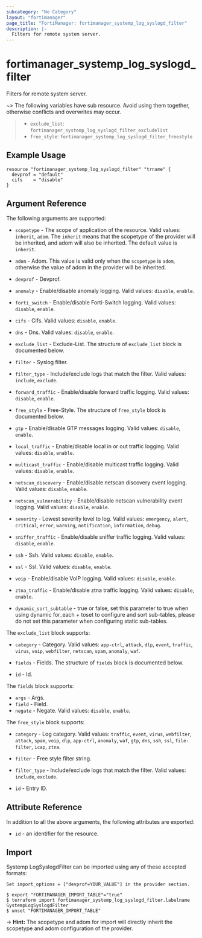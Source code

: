 ```yaml
---
subcategory: "No Category"
layout: "fortimanager"
page_title: "FortiManager: fortimanager_systemp_log_syslogd_filter"
description: |-
  Filters for remote system server.
---
```


# fortimanager_systemp_log_syslogd_filter
Filters for remote system server.

~> The following variables have sub resource. Avoid using them together, otherwise conflicts and overwrites may occur.
>- `exclude_list`: `fortimanager_systemp_log_syslogd_filter_excludelist`
>- `free_style`: `fortimanager_systemp_log_syslogd_filter_freestyle`



## Example Usage

```hcl
resource "fortimanager_systemp_log_syslogd_filter" "trname" {
  devprof = "default"
  cifs    = "disable"
}
```

## Argument Reference


The following arguments are supported:

* `scopetype` - The scope of application of the resource. Valid values: `inherit`, `adom`. The `inherit` means that the scopetype of the provider will be inherited, and adom will also be inherited. The default value is `inherit`.
* `adom` - Adom. This value is valid only when the `scopetype` is `adom`, otherwise the value of adom in the provider will be inherited.
* `devprof` - Devprof.

* `anomaly` - Enable/disable anomaly logging. Valid values: `disable`, `enable`.

* `forti_switch` - Enable/disable Forti-Switch logging. Valid values: `disable`, `enable`.

* `cifs` - Cifs. Valid values: `disable`, `enable`.

* `dns` - Dns. Valid values: `disable`, `enable`.

* `exclude_list` - Exclude-List. The structure of `exclude_list` block is documented below.
* `filter` - Syslog filter.
* `filter_type` - Include/exclude logs that match the filter. Valid values: `include`, `exclude`.

* `forward_traffic` - Enable/disable forward traffic logging. Valid values: `disable`, `enable`.

* `free_style` - Free-Style. The structure of `free_style` block is documented below.
* `gtp` - Enable/disable GTP messages logging. Valid values: `disable`, `enable`.

* `local_traffic` - Enable/disable local in or out traffic logging. Valid values: `disable`, `enable`.

* `multicast_traffic` - Enable/disable multicast traffic logging. Valid values: `disable`, `enable`.

* `netscan_discovery` - Enable/disable netscan discovery event logging. Valid values: `disable`, `enable`.

* `netscan_vulnerability` - Enable/disable netscan vulnerability event logging. Valid values: `disable`, `enable`.

* `severity` - Lowest severity level to log. Valid values: `emergency`, `alert`, `critical`, `error`, `warning`, `notification`, `information`, `debug`.

* `sniffer_traffic` - Enable/disable sniffer traffic logging. Valid values: `disable`, `enable`.

* `ssh` - Ssh. Valid values: `disable`, `enable`.

* `ssl` - Ssl. Valid values: `disable`, `enable`.

* `voip` - Enable/disable VoIP logging. Valid values: `disable`, `enable`.

* `ztna_traffic` - Enable/disable ztna traffic logging. Valid values: `disable`, `enable`.

* `dynamic_sort_subtable` - true or false, set this parameter to true when using dynamic for_each + toset to configure and sort sub-tables, please do not set this parameter when configuring static sub-tables.

The `exclude_list` block supports:

* `category` - Category. Valid values: `app-ctrl`, `attack`, `dlp`, `event`, `traffic`, `virus`, `voip`, `webfilter`, `netscan`, `spam`, `anomaly`, `waf`.

* `fields` - Fields. The structure of `fields` block is documented below.
* `id` - Id.

The `fields` block supports:

* `args` - Args.
* `field` - Field.
* `negate` - Negate. Valid values: `disable`, `enable`.


The `free_style` block supports:

* `category` - Log category. Valid values: `traffic`, `event`, `virus`, `webfilter`, `attack`, `spam`, `voip`, `dlp`, `app-ctrl`, `anomaly`, `waf`, `gtp`, `dns`, `ssh`, `ssl`, `file-filter`, `icap`, `ztna`.

* `filter` - Free style filter string.
* `filter_type` - Include/exclude logs that match the filter. Valid values: `include`, `exclude`.

* `id` - Entry ID.


## Attribute Reference

In addition to all the above arguments, the following attributes are exported:
* `id` - an identifier for the resource.

## Import

Systemp LogSyslogdFilter can be imported using any of these accepted formats:
```
Set import_options = ["devprof=YOUR_VALUE"] in the provider section.

$ export "FORTIMANAGER_IMPORT_TABLE"="true"
$ terraform import fortimanager_systemp_log_syslogd_filter.labelname SystempLogSyslogdFilter
$ unset "FORTIMANAGER_IMPORT_TABLE"
```
-> **Hint:** The scopetype and adom for import will directly inherit the scopetype and adom configuration of the provider.
